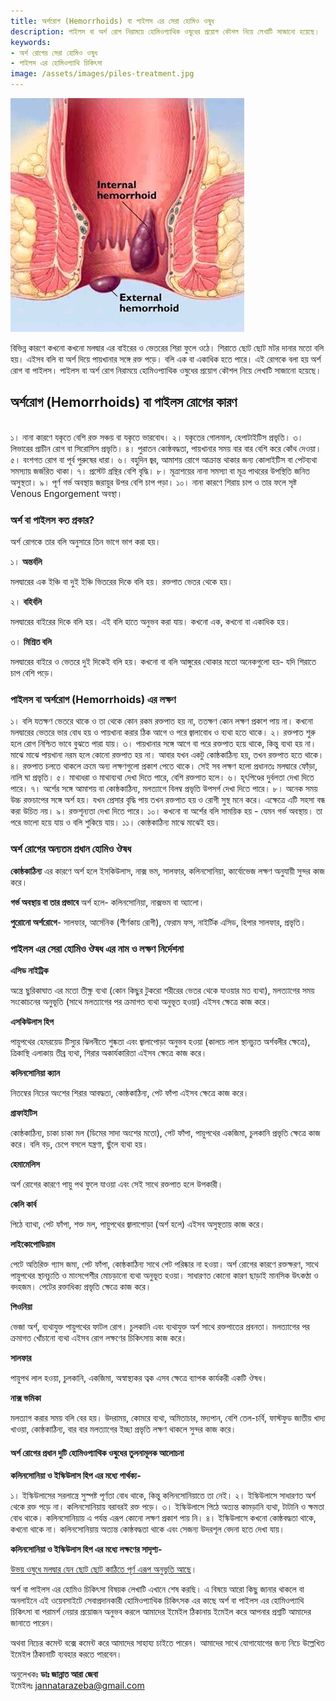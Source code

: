 ```yaml
---
title: অর্শরোগ (Hemorrhoids) বা পাইলস এর সেরা হোমিও ওষুধ
description: পাইলস বা অর্শ রোগ নিরাময়ে হোমিওপ্যাথিক ওষুধের প্রয়োগ কৌশল নিয়ে লেখাটি সাজানো হয়েছে।
keywords: 
- অর্শ রোগের সেরা হোমিও ওষুধ
- পাইলস এর হোমিওপ্যাথি চিকিৎসা
image: /assets/images/piles-treatment.jpg
---
```

![অর্শ বা পাইলস রোগের সেরা হোমিও ওষুধ](/assets/images/piles-treatment.jpg)

বিভিন্ন কারণে কখনো কখনো মলদ্বার এর বাইরের ও ভেতরের শিরা ফুলে ওঠে। শিরাতে ছোট ছোট মটর দানার মতো বলি হয়। এইসব বলি বা অর্শ দিয়ে পায়খানার সঙ্গে রক্ত পড়ে। বলি এক বা একাধিক হতে পারে। এই রোগকে বলা হয় অর্শ রোগ বা পাইলস। পাইলস বা অর্শ রোগ নিরাময়ে হোমিওপ্যাথিক ওষুধের প্রয়োগ কৌশল নিয়ে লেখাটি সাজানো হয়েছে।

<h2>অর্শরোগ (Hemorrhoids) বা পাইলস রোগের কারণ</h2>
<br>
১। নানা কারণে যকৃতে বেশি রক্ত সঞ্চয় বা যকৃতে ভারবোধ।
২। যকৃতের গোলমাল, হেপাটাইটিস প্রভৃতি।
৩। লিভারের প্রাচীন রোগ বা সিরোসিস প্রভৃতি।
৪। পুরাতন কোষ্ঠবদ্ধতা, পায়খানার সময় বার বার বেশি করে কোঁথ দেওয়া।
৫। বংশগত রোগ বা পূর্ব পুরুষের ধারা।
৬। বহুদিন জ্বর, আমাশয় রোগে আক্রান্ত থাকার জন্য কোলাইটিস বা পেটব্যথা সমস্যায় জর্জরিত থাকা।
৭। প্রস্টেট গ্রন্থির বেশি বৃদ্ধি।
৮। মূত্রাশয়ের নানা সমস্যা বা মূত্র পাথরের উপস্থিতি জনিত অসুস্থতা।
৯। পূর্ণ গর্ভ অবস্থায় জরায়ুর উপর বেশি চাপ পড়া।
১০। নানা কারণে শিরায় চাপ ও তার ফলে সৃষ্ট Venous Engorgement অবস্থা।

<h3>অর্শ বা পাইলস কত প্রকার?</h3>

অর্শ রোগকে তার বলি অনুসারে তিন ভাগে ভাগ করা হয়।

১। <strong>অন্তর্বলি</strong>

মলদ্বারের এক ইঞ্চি বা দুই ইঞ্চি ভিতরের দিকে বলি হয়। রক্তপাত ভেতর থেকে হয়।

২। <strong>বহির্বলি</strong>

মলদ্বারের বাইরের দিকে বলি হয়। এই বলি হাতে অনুভব করা যায়। কখনো এক, কখনো বা একাধিক হয়।

৩। <strong>মিশ্রিত বলি</strong>

মলদ্বারের বাইরে ও ভেতরে দুই দিকেই বলি হয়। কখনো বা বলি আঙ্গুরের থোকার মতো অনেকগুলো হয়- যদি শিরাতে চাপ বেশি পড়ে।

<h3>পাইলস বা অর্শরোগ (Hemorrhoids) এর লক্ষণ</h3>

১। বলি যতক্ষণ ভেতরে থাকে ও তা থেকে কোন রকম রক্তপাত হয় না, ততক্ষণ কোন লক্ষণ প্রকাশ পায় না। কখনো মলদ্বারের ভেতরে ভার বোধ হয় ও পায়খানা করার ঠিক আগে ও পরে জ্বালাবোধ ও ব্যথা হতে থাকে।
২। রক্তপাত শুরু হলে রোগ নিশ্চিত ভাবে বুঝতে পারা যায়।
৩। পায়খানার সঙ্গে আগে বা পরে রক্তপাত হয়ে থাকে, কিন্তু ব্যথা হয় না। মাঝে মাঝে পায়খানা নরম হলে কোনো রক্তপাত হয় না। আবার যখন একটু কোষ্ঠকাঠিন্য হয়, তখন রক্তপাত হতে থাকে।
৪। রক্তপাত চলতে থাকলে ক্রমে অন্য লক্ষণগুলো প্রকাশ পেতে থাকে। সেই সব লক্ষণ হলো প্রধানতঃ মলদ্বারে ফোঁড়া, নালি ঘা প্রভৃতি।
৫। মাথাধরা ও মাথাব্যথা দেখা দিতে পারে, বেশি রক্তপাত হলে।
৬। হৃৎপিণ্ডের দুর্বলতা দেখা দিতে পারে।
৭। অর্শের সঙ্গে আমাশয় বা কোষ্ঠকাঠিন্য, মলত্যাগে বিলম্ব প্রভৃতি উপসর্গ দেখা দিতে পারে।
৮। অনেক সময় উচ্চ রক্তচাপের সঙ্গে অর্শ হয়। যখন প্রেসার বৃদ্ধি পায় তখন রক্তপাত হয় ও রোগী সুস্থ মনে করে। এক্ষেত্রে এটি সহসা বন্ধ করা উচিত নয়।
৯। রক্তশূন্যতা দেখা দিতে পারে।
১০। কখনো বা অর্শের বলি সাময়িক হয় - যেমন গর্ভ অবস্থায়। তা পরে ভালো হয়ে যায় ও বলি শুকিয়ে যায়।
১১। কোষ্ঠকাঠিন্য মাঝে মাঝেই হয়।

<h3>অর্শ রোগের অন্যতম প্রধান হোমিও ঔষধ</h3>

<strong>কোষ্ঠকাঠিন্য</strong> এর কারণে অর্শ হলে ইসকিউলাস, নাক্স ভম, সালফার, কলিনসোনিয়া, কার্বোভেজ লক্ষণ অনুযায়ী সুন্দর কাজ করে।

<strong>গর্ভ অবস্থায় বা তার প্রভাবে</strong> অর্শ হলে- কলিনসোনিয়া, নাক্সভম বা অ্যালো।

<strong>পুরোনো অর্শরোগে</strong>- সালফার, আর্সেনিক (শীর্ণকায় রোগী), ফেরাম ফস, নাইর্টিক এসিড, হিপার সালফার, প্রভৃতি।

<h3>পাইলস এর সেরা হোমিও ঔষধ এর নাম ও লক্ষণ নির্দেশনা</h3>

<strong>এসিড নাইট্রিক</strong>

অন্ত্রে ছুরিকাঘাত এর মতো তীক্ষ্ণ ব্যথা (কোন কিছুর টুকরো শরীরের ভেতর থেকে যাওয়ার মত ব্যথা), মলত্যাগের সময় সংকোচনের অনুভূতি (সাথে মলত্যাগের পর ক্রমাগত ব্যথা অনুভূত হওয়া) এইসব ক্ষেত্রে কাজ করে।

<strong>এসকিউলাস হিপ</strong>

পায়ুপথের হেমরয়েড টিস্যুর ঝিলনীতে শুষ্কতা এবং জ্বালাপোড়া অনুভব হওয়া (কালচে লাল স্থানচ্যুত অর্শবলীর ক্ষেত্রে), ত্রিকাস্থি এলাকায় তীব্র ব্যথা, শিরার অকার্যকারিতা এইসব ক্ষেত্রে কাজ করে।

<strong>কলিনসোনিয়া ক্যান</strong>

নিতম্বের নিচের অংশের শিরার আবদ্ধতা, কোষ্ঠকাঠিন্য, পেট ফাঁপা এইসব ক্ষেত্রে কাজ করে।

<strong>গ্রাফাইটিস</strong>

কোষ্ঠকাঠিন্য, চাকা চাকা মল (ডিমের সাদা অংশের মতো), পেট ফাঁপা, পায়ুপথের একজিমা, চুলকানি প্রভৃতি ক্ষেত্রে কাজ করে। বলি বড়, চেপে বসলে যন্ত্রণা, ছুঁলে ব্যথা হয়।

<strong>হেমামেলিস</strong>

অর্শ রোগের কারণে পায়ু পথ ফুলে যাওয়া এবং সেই সাথে রক্তপাত হলে উপকারী।

<strong>কেলি কার্ব</strong>

পিঠে ব্যাথা, পেট ফাঁপা, শক্ত মল, পায়ুপথের জ্বালাপোড়া (অর্শ হলে) এইসব অসুস্থতায় কাজ করে।

<strong>লাইকোপোডিয়াম</strong>

পেটে অতিরিক্ত গ্যাস জমা, পেট ফাঁপা, কোষ্ঠকাঠিন্য সাথে পেট পরিষ্কার না হওয়া। অর্শ রোগের কারণে রক্তক্ষরণ, সাথে পায়ুপথের স্থানচ্যুতি ও মাংসপেশীর মোচড়ানো ব্যথা অনুভূত হওয়া। সাধারণত কোনো কারণ ছাড়াই মানসিক উৎকণ্ঠা ও বদহজম। পেটের রক্তাধিক্য প্রভৃতি ক্ষেত্রে কাজ করে।

<strong>পিওনিয়া</strong>

ভেজা অর্শ, ব্যথাযুক্ত পায়ুপথের ফাটল রোগ। চুলকানি এবং ব্যথাযুক্ত অর্শ সাথে রক্তপাতের প্রবনতা। মলত্যাগের পর ক্রমাগত খোঁচানো ব্যথা এইসব রোগ লক্ষণের চিকিৎসায় কাজ করে।

<strong>সালফার</strong>

পায়ুপথ লাল হওয়া, চুলকানি, একজিমা, অস্বাস্থ্যকর ত্বক এসব ক্ষেত্রে ব্যাপক কার্যকরী একটি ঔষধ।

<strong>নাক্স ভমিকা</strong>

মলত্যাগ করার সময় বলি বের হয়। উদরাময়, কোমরে ব্যথা, অমিতাচার, মদ্যপান, বেশি তেল-চর্বি, ফাস্টফুড জাতীয় খাদ্য খাওয়া, কোষ্ঠকাঠিন্য, বার বার মলত্যাগের ইচ্ছা প্রভৃতি লক্ষণ থাকলে সুন্দর কাজ করে।

<h4>অর্শ রোগের প্রধান দুটি হোমিওপ্যাথিক ওষুধের তুলনামূলক আলোচনা</h4>

<strong>কলিনসোনিয়া ও ইস্কিউলাস হিপ এর মধ্যে পার্থক্য-</strong>

১। ইস্কিউলাসের সরলান্ত্রে সুস্পষ্ট পূর্ণতা বোধ থাকে, কিন্তু কলিনসোনিয়াতে তা নেই।
২। ইস্কিউলাসে সাধারণত অর্শ থেকে রক্ত পড়ে না। কলিনসোনিয়ায় বরাবরই রক্ত পড়ে।
৩। ইস্কিউলাসে পিঠে অত্যন্ত কামড়ানি ব্যথা, টাটানি ও ক্ষমতা বোধ থাকে। কলিনসোনিয়ায় এ পর্যন্ত এরূপ কোনো লক্ষণ প্রকাশ পায় নি।
৪। ইস্কিউলাসে কখনো কোষ্ঠবদ্ধতা থাকে, কখনো থাকে না। কলিনসোনিয়ায় অত্যন্ত কোষ্ঠবদ্ধতা থাকে এবং সেজন্য উদরশূল বেদনা হতে দেখা যায়।

<strong>কলিনসোনিয়া ও ইস্কিউলাস হিপ এর মধ্যে লক্ষণের সাদৃশ্য-</strong>

<u>উভয় ওষুধে মলদ্বার যেন ছোট ছোট কাঠিতে পূর্ণ এরূপ অনুভূতি আছে</u>।

অর্শ বা পাইলস এর হোমিও চিকিৎসা বিষয়ক লেখাটি এখানে শেষ করছি। এ বিষয়ে আরো কিছু জানার থাকলে বা অনলাইনে এই ওয়েবসাইটে সেবাপ্রদানকারী হোমিওপ্যাথিক চিকিৎসক এর কাছে অর্শ বা পাইলস এর হোমিওপ্যাথি চিকিৎসা বা পরামর্শ নেয়ার প্রয়োজন অনুভব করলে আমাদের ইমেইল ঠিকানায় ইমেইল করে আপনার প্রশ্নটি আমাদের জানাতে পারেন।

অথবা নিচের কমেন্ট বক্সে কমেন্ট করে আমাদের সাহায্য চাইতে পারেন। আমাদের সাথে যোগাযোগের জন্য নিচে উল্লেখিত ইমেইল ঠিকানাটি ব্যবহার করতে পারবেন।

অনুলেখকঃ
<strong>ডাঃ জান্নাত আরা জেবা</strong><br>
ইমেইলঃ <a href="mailto: jannatarazeba@gmail.com">jannatarazeba@gmail.com</a>

